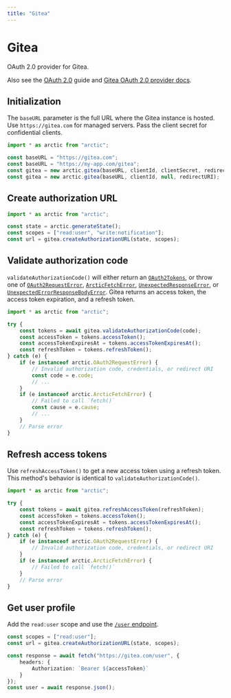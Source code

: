 ```yaml
---
title: "Gitea"
---
```


# Gitea

OAuth 2.0 provider for Gitea.

Also see the [OAuth 2.0](/guides/oauth2) guide and [Gitea OAuth 2.0 provider docs](https://docs.gitea.com/development/oauth2-provider).

## Initialization

The `baseURL` parameter is the full URL where the Gitea instance is hosted. Use `https://gitea.com` for managed servers. Pass the client secret for confidential clients.

```ts
import * as arctic from "arctic";

const baseURL = "https://gitea.com";
const baseURL = "https://my-app.com/gitea";
const gitea = new arctic.gitea(baseURL, clientId, clientSecret, redirectURI);
const gitea = new arctic.gitea(baseURL, clientId, null, redirectURI);
```

## Create authorization URL

```ts
import * as arctic from "arctic";

const state = arctic.generateState();
const scopes = ["read:user", "write:notification"];
const url = gitea.createAuthorizationURL(state, scopes);
```

## Validate authorization code

`validateAuthorizationCode()` will either return an [`OAuth2Tokens`](/reference/main/OAuth2Tokens), or throw one of [`OAuth2RequestError`](/reference/main/OAuth2RequestError), [`ArcticFetchError`](/reference/main/ArcticFetchError), [`UnexpectedResponseError`](/reference/main/UnexpectedResponseError), or [`UnexpectedErrorResponseBodyError`](/reference/main/UnexpectedErrorResponseBodyError). Gitea returns an access token, the access token expiration, and a refresh token.

```ts
import * as arctic from "arctic";

try {
	const tokens = await gitea.validateAuthorizationCode(code);
	const accessToken = tokens.accessToken();
	const accessTokenExpiresAt = tokens.accessTokenExpiresAt();
	const refreshToken = tokens.refreshToken();
} catch (e) {
	if (e instanceof arctic.OAuth2RequestError) {
		// Invalid authorization code, credentials, or redirect URI
		const code = e.code;
		// ...
	}
	if (e instanceof arctic.ArcticFetchError) {
		// Failed to call `fetch()`
		const cause = e.cause;
		// ...
	}
	// Parse error
}
```

## Refresh access tokens

Use `refreshAccessToken()` to get a new access token using a refresh token. This method's behavior is identical to `validateAuthorizationCode()`.

```ts
import * as arctic from "arctic";

try {
	const tokens = await gitea.refreshAccessToken(refreshToken);
	const accessToken = tokens.accessToken();
	const accessTokenExpiresAt = tokens.accessTokenExpiresAt();
	const refreshToken = tokens.refreshToken();
} catch (e) {
	if (e instanceof arctic.OAuth2RequestError) {
		// Invalid authorization code, credentials, or redirect URI
	}
	if (e instanceof arctic.ArcticFetchError) {
		// Failed to call `fetch()`
	}
	// Parse error
}
```

## Get user profile

Add the `read:user` scope and use the [`/user` endpoint](https://gitea.com/api/swagger#/user).

```ts
const scopes = ["read:user"];
const url = gitea.createAuthorizationURL(state, scopes);
```

```ts
const response = await fetch("https://gitea.com/user", {
	headers: {
		Authorization: `Bearer ${accessToken}`
	}
});
const user = await response.json();
```
